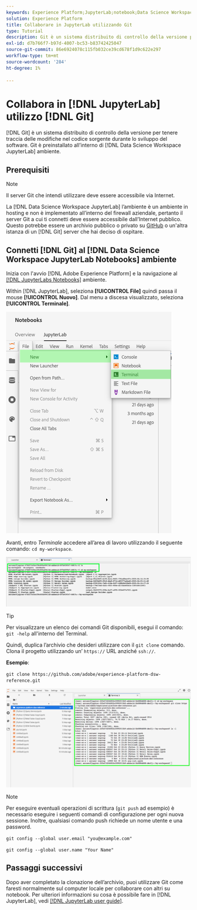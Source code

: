 ```yaml
---
keywords: Experience Platform;JupyterLab;notebook;Data Science Workspace;argomenti comuni;Git;Github
solution: Experience Platform
title: Collaborare in JupyterLab utilizzando Git
type: Tutorial
description: Git è un sistema distribuito di controllo della versione per tenere traccia delle modifiche nel codice sorgente durante lo sviluppo del software. Git è preinstallato nell’ambiente JupyterLab di Data Science Workspace.
exl-id: d7b766f7-b97d-4007-bc53-b83742425047
source-git-commit: 86e6924078c115fb032ce39cd678f1d9c622e297
workflow-type: tm+mt
source-wordcount: '284'
ht-degree: 1%

---
```


# Collabora in [!DNL JupyterLab] utilizzo [!DNL Git]

[!DNL Git] è un sistema distribuito di controllo della versione per tenere traccia delle modifiche nel codice sorgente durante lo sviluppo del software. Git è preinstallato all’interno di [!DNL Data Science Workspace JupyterLab] ambiente.

## Prerequisiti

>[!NOTE]
>
> Il server Git che intendi utilizzare deve essere accessibile via Internet.

La [!DNL Data Science Workspace JupyterLab] l’ambiente è un ambiente in hosting e non è implementato all’interno del firewall aziendale, pertanto il server Git a cui ti connetti deve essere accessibile dall’Internet pubblico. Questo potrebbe essere un archivio pubblico o privato su [GitHub](https://github.com/) o un&#39;altra istanza di un [!DNL Git] server che hai deciso di ospitare.

## Connetti [!DNL Git] al [!DNL Data Science Workspace JupyterLab Notebooks] ambiente

Inizia con l&#39;avvio [!DNL Adobe Experience Platform] e la navigazione al [[!DNL JupyterLabs Notebooks]](https://platform.adobe.com/notebooks/jupyterLab) ambiente.

Within [!DNL JupyterLab], seleziona **[!UICONTROL File]** quindi passa il mouse **[!UICONTROL Nuovo]**. Dal menu a discesa visualizzato, seleziona **[!UICONTROL Terminale]**.

![Navigazione JupyterLab](../images/jupyterlab/tutorials/open-terminal.png)

Avanti, entro *Terminale* accedere all’area di lavoro utilizzando il seguente comando: `cd my-workspace`.

![spazio dei cd](../images/jupyterlab/tutorials/find-workspace.png)

>[!TIP]
>
> Per visualizzare un elenco dei comandi Git disponibili, esegui il comando: `git -help` all&#39;interno del Terminal.

Quindi, duplica l’archivio che desideri utilizzare con il `git clone` comando. Clona il progetto utilizzando un’ `https://` URL anziché `ssh://`.

**Esempio**:

`git clone https://github.com/adobe/experience-platform-dsw-reference.git`

![clone](../images/jupyterlab/tutorials/git-collaboration.png)

>[!NOTE]
>
> Per eseguire eventuali operazioni di scrittura (`git push` ad esempio) è necessario eseguire i seguenti comandi di configurazione per ogni nuova sessione. Inoltre, qualsiasi comando push richiede un nome utente e una password.
>
>`git config --global user.email "you@example.com"`
>
>`git config --global user.name "Your Name"`

## Passaggi successivi

Dopo aver completato la clonazione dell’archivio, puoi utilizzare Git come faresti normalmente sul computer locale per collaborare con altri su notebook. Per ulteriori informazioni su cosa è possibile fare in [!DNL JupyterLab], vedi [[!DNL JupyterLab user guide]](./overview.md).
